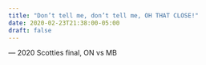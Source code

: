 ```yaml
---
title: "Don’t tell me, don’t tell me, OH THAT CLOSE!"
date: 2020-02-23T21:38:00-05:00
draft: false
---
```

— 2020 Scotties final, ON vs MB
<!--more--> 

